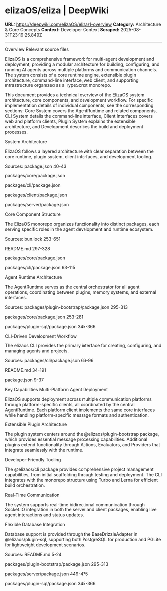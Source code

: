 # elizaOS/eliza | DeepWiki

**URL:** https://deepwiki.com/elizaOS/eliza/1-overview
**Category:** Architecture & Core Concepts
**Context:** Developer Context
**Scraped:** 2025-08-31T23:19:25.849Z

---

Overview
Relevant source files

ElizaOS is a comprehensive framework for multi-agent development and deployment, providing a modular architecture for building, configuring, and running AI agents across multiple platforms and communication channels. The system consists of a core runtime engine, extensible plugin architecture, command-line interface, web client, and supporting infrastructure organized as a TypeScript monorepo.

This document provides a technical overview of the ElizaOS system architecture, core components, and development workflow. For specific implementation details of individual components, see the corresponding sections: Core System covers the AgentRuntime and related components, CLI System details the command-line interface, Client Interfaces covers web and platform clients, Plugin System explains the extensible architecture, and Development describes the build and deployment processes.

System Architecture

ElizaOS follows a layered architecture with clear separation between the core runtime, plugin system, client interfaces, and development tooling.

Sources: 
package.json
40-43
 
packages/core/package.json
 
packages/cli/package.json
 
packages/client/package.json
 
packages/server/package.json

Core Component Structure

The ElizaOS monorepo organizes functionality into distinct packages, each serving specific roles in the agent development and runtime ecosystem.

Sources: 
bun.lock
253-651
 
README.md
297-328
 
packages/core/package.json
 
packages/cli/package.json
63-115

Agent Runtime Architecture

The AgentRuntime serves as the central orchestrator for all agent operations, coordinating between plugins, memory systems, and external interfaces.

Sources: 
packages/plugin-bootstrap/package.json
295-313
 
packages/core/package.json
253-281
 
packages/plugin-sql/package.json
345-366

CLI-Driven Development Workflow

The elizaos CLI provides the primary interface for creating, configuring, and managing agents and projects.

Sources: 
packages/cli/package.json
66-96
 
README.md
34-191
 
package.json
9-37

Key Capabilities
Multi-Platform Agent Deployment

ElizaOS supports deployment across multiple communication platforms through platform-specific clients, all coordinated by the central AgentRuntime. Each platform client implements the same core interfaces while handling platform-specific message formats and authentication.

Extensible Plugin Architecture

The plugin system centers around the @elizaos/plugin-bootstrap package, which provides essential message processing capabilities. Additional plugins extend functionality through Actions, Evaluators, and Providers that integrate seamlessly with the runtime.

Developer-Friendly Tooling

The @elizaos/cli package provides comprehensive project management capabilities, from initial scaffolding through testing and deployment. The CLI integrates with the monorepo structure using Turbo and Lerna for efficient build orchestration.

Real-Time Communication

The system supports real-time bidirectional communication through Socket.IO integration in both the server and client packages, enabling live agent interactions and status updates.

Flexible Database Integration

Database support is provided through the BaseDrizzleAdapter in @elizaos/plugin-sql, supporting both PostgreSQL for production and PGLite for lightweight development scenarios.

Sources: 
README.md
5-24
 
packages/plugin-bootstrap/package.json
295-313
 
packages/server/package.json
449-475
 
packages/plugin-sql/package.json
345-366
